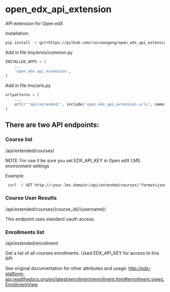 # open_edx_api_extension

API extension for Open edX 

Installation:
```bash
pip install -e git+https://github.com/raccoongang/open_edx_api_extension.git#egg=open_edx_api_extension
```

Add in file lms/envs/common.py
```python
INSTALLED_APPS = (
    ...
    'open_edx_api_extension',
)
```

Add in file lms/urls.py

```python
urlpatterns = (
    ...
    url(r'^api/extended/', include('open_edx_api_extension.urls', namespace='api_extension')),
)
```

## There are two API endpoints:

### Course list

/api/extended/courses/

NOTE: For use it be sure you set EDX_API_KEY in Open edX LMS environment settings

Example:

```bash
 curl -X GET http://<your.lms.domain>/api/extended/courses/?format=json -H 'X-Edx-Api-Key: edx-api-key'
```

### Course User Results

/api/extended/courses/{course_id}/{username}/

This endpoint uses standard oauth access.


### Enrollments list

/api/extended/enrollment

Get a list of all courses enrollments.
Used EDX_API_KEY for access to this API

See original documentation for other attributes and usage:
http://edx-platform-api.readthedocs.org/en/latest/enrollment/enrollment.html#enrollment.views.EnrollmentView
